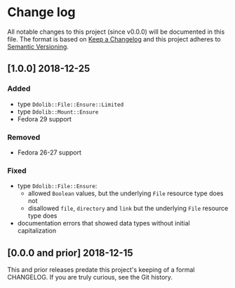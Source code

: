 <!--
# This file is part of the doubledog-ddolib Puppet module.
# Copyright 2018 John Florian
# SPDX-License-Identifier: GPL-3.0-or-later

Template

## [VERSION] DATE/WIP
### Added
### Changed
### Deprecated
### Removed
### Fixed
### Security

-->

# Change log

All notable changes to this project (since v0.0.0) will be documented in this file.  The format is based on [Keep a Changelog](http://keepachangelog.com/en/1.0.0/) and this project adheres to [Semantic Versioning](http://semver.org).

## [1.0.0] 2018-12-25
### Added
- type `Ddolib::File::Ensure::Limited`
- type `Ddolib::Mount::Ensure`
- Fedora 29 support
### Removed
- Fedora 26-27 support
### Fixed
- type `Ddolib::File::Ensure`:
    - allowed `Boolean` values, but the underlying `File` resource type does not
    - disallowed `file`, `directory` and `link` but the underlying `File` resource type does
- documentation errors that showed data types without initial capitalization

## [0.0.0 and prior] 2018-12-15

This and prior releases predate this project's keeping of a formal CHANGELOG.  If you are truly curious, see the Git history.
